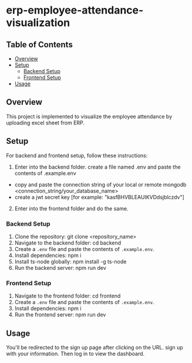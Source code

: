 # erp-employee-attendance-visualization

## Table of Contents

- [Overview](#overview)
- [Setup](#setup)
  - [Backend Setup](#backend-setup)
  - [Frontend Setup](#frontend-setup)
- [Usage](#usage)

## Overview

This project is implemented to visualize the employee attendance by uploading excel sheet from ERP.

## Setup

For backend and frontend setup, follow these instructions:
1. Enter into the backend folder. create a file named .env and paste the contents of .example.env
- copy and paste the connection string of your local or remote mongodb <connection_string/your_database_name>
- create a jwt secret key [for example: "kasfBHVBLEAUIKVDdsjblczdv"]
2. Enter into the frontend folder and do the same.

### Backend Setup

1. Clone the repository: git clone <repository_name>
2. Navigate to the backend folder: cd backend
3. Create a `.env` file and paste the contents of `.example.env`.
4. Install dependencies: npm i
5. Install ts-node globally: npm install -g ts-node
6. Run the backend server: npm run dev

### Frontend Setup

1. Navigate to the frontend folder: cd frontend
2. Create a `.env` file and paste the contents of `.example.env`.
3. Install dependencies: npm i
4. Run the frontend server: npm run dev
   
## Usage
You'll be redirected to the sign up page after clicking on the URL. sign up with your information.
Then log in to view the dashboard.
